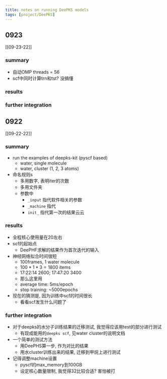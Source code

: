 ```yaml
---
title: notes on running DeePKS models
tags: [project/DeePKS]
---
```



## 0923
[[09-23-22]]

### summary
- 自动OMP threads = 56
- scf中同时计算trn和tst? 没搞懂

### results



### further integration



## 0922
[[09-22-22]]

### summary
- run the examples of deepks-kit (pyscf based)
	- water, single molecule
	- water, cluster (1, 2, 3 atoms)
- 命名规则s
	- 多用数字, 表明iter的次数
	- 多用文件夹
	- 参数中
		- `_input` 指代软件相关的参数
		- `_machine` 指代
		- `init_` 指代第一次的结果云云

### results
- 全程核心使用量在20左右
- scf的起始点
	- DeePHF求解的结果作为首次迭代的输入
- 神经网络拟合时间很短
	- 100frames, 1 water molecule
	- $100*1*3=1800$ items
	- 17:22:14 2600; 17:47:20 3400
	- 那么这里用
	- average time: 5ms/epoch
	- stop training: ~5000epochs
- 现在的猜测是, 因为训练中scf的时间很长
	- 看看scf发生什么问题了
	
### further integration
- 对于deepks的水分子训练结果的迁移测试, 我觉得应该用test的部分进行测试
	- 有现成能用的`deepks scf`, 见water cluster的说明文档
- 一个简单的测试方法
	- 用DeePHS算一步, 作为对比的结果
	- 用水cluster训练出来的结果, 迁移到甲烷上进行测试
- 记得调整machine设置
	- pyscf的max_memory到100GB
	- 设定核心数量限制, 我觉得32比较合适? 害怕被打

